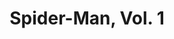 ---
title: "Spider-Man, Vol. 1"
issue: 6A
issue_nr: 6
full_title: "Masques, Part 1"
subtitle: ""
story_arc: Masques
crossover: ""
variant: A
publisher: Marvel Comics
creators: 
  - Brian Holguin
  - Greg Capullo
  - Danny Miki
release_date: "Nov 20, 1990"
release_year: 1990
genre:
  - Action
  - Adventure
  - Super-Heroes
format: Comic
pages: 32
signed_by: ""
price: 1.75
---